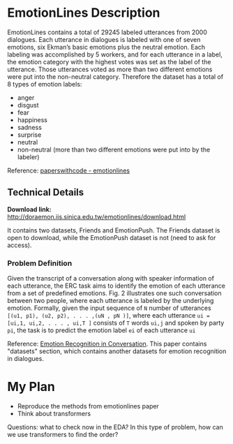 # EmotionLines Description

EmotionLines contains a total of 29245 labeled utterances from 
2000 dialogues. Each utterance in dialogues is labeled with one of 
seven emotions, six Ekman’s basic emotions plus the neutral emotion. Each labeling was 
accomplished by 5 workers, and for each utterance in a label, the emotion category with 
the highest votes was set as the label of the utterance. 
Those utterances voted as more than two different emotions were put into the non-neutral category. 
Therefore the dataset has a total of 8 types of emotion labels:

* anger
* disgust
* fear
* happiness
* sadness
* surprise 
* neutral
* non-neutral (more than two different emotions were put into by the labeler)

Reference: [paperswithcode - emotionlines](https://paperswithcode.com/dataset/emotionlines)

## Technical Details
**Download link:** http://doraemon.iis.sinica.edu.tw/emotionlines/download.html

It contains two datasets, Friends and EmotionPush. The Friends dataset is open to download,
while the EmotionPush dataset is not (need to ask for access). 

### Problem Definition
Given the transcript of a conversation along with speaker
information of each  utterance, the ERC task aims
to identify the emotion of each utterance from a set of predefined emotions. 
Fig. 2 illustrates one such conversation between two people, where each utterance is labeled by
the underlying emotion. Formally, given the input sequence
of `N` number of utterances `[(u1, p1), (u2, p2), . . . ,(uN , pN )]`,
where each utterance `ui = [ui,1, ui,2, . . . , ui,T ]` consists of `T`
words `ui,j` and spoken by party `pi`, the task is to predict the
emotion label `ei` of each utterance `ui`

Reference: [Emotion Recognition in Conversation](https://ieeexplore.ieee.org/stamp/stamp.jsp?tp=&arnumber=8764449).
This paper contains "datasets" section, which contains another datasets for emotion recognition 
in dialogues.


# My Plan
* Reproduce the methods from emotionlines paper
* Think about transformers

Questions: what to check now in the EDA? 
In this type of problem, how can we use transformers to find the order?
